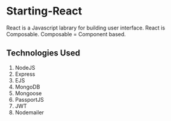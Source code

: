 
# Starting-React

React is a Javascript labrary for building user interface.
React is Composable.
Composable = Component based.

## Technologies Used
1.  NodeJS
2.  Express
3.  EJS
4.  MongoDB
5.  Mongoose
6.  PassportJS
7.  JWT
8.  Nodemailer
